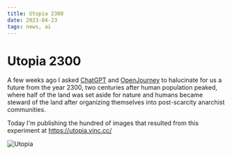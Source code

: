 ```yaml
---
title: Utopia 2300
date: 2023-04-23
tags: news, ai
---
```


# Utopia 2300

A few weeks ago I asked [ChatGPT][1] and [OpenJourney][2] to halucinate for us
a future from the year 2300, two centuries after human population peaked, where
half of the land was set aside for nature and humans became steward of the land
after organizing themselves into post-scarcity anarchist communities.

Today I'm publishing the hundred of images that resulted from this experiment
at https://utopia.vinc.cc/

![Utopia](utopia.jpg)

[1]: https://chat.openai.com/
[2]: https://www.openjourney.art/
